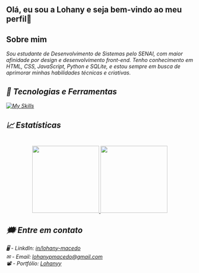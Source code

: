 ## Olá, eu sou a Lohany e seja bem-vindo ao meu perfil🖤

##  Sobre mim 
<i> Sou estudante de Desenvolvimento de Sistemas pelo SENAI, com maior afinidade por design e desenvolvimento front-end. Tenho conhecimento em HTML, CSS, JavaScript, Python e SQLite, e estou sempre em busca de aprimorar minhas habilidades técnicas e criativas. <i>


## 🎥 Tecnologias e Ferramentas 

[![My Skills](https://skillicons.dev/icons?i=js,html,css,python,sqlite,vscode)](https://skillicons.dev)

## 📈 Estatísticas 

<div align="center">
<a href="https://github.com/Lohanyy17"> <br>
<img height="180em" src="https://github-readme-stats.vercel.app/api?username=Lohanyy17&show_icons=true&theme=dark&include_all_commits=true&count_private=true"/>
<img height="180em" src="https://github-readme-stats.vercel.app/api/top-langs/?username=Lohanyy17&layout=compact&langs_count=10&theme=black"/>
</a>
</div>

## 🗯 Entre em contato 

🖥 - LinkdIn: [in/lohany-macedo](https://www.linkedin.com/in/daniel-petinice/) <br>
✉ - Email: lohanypmacedo@gmail.com <br>
📽 - Portfólio: [Lohanyy](https://portfolio-99n7.onrender.com/)
  


 

